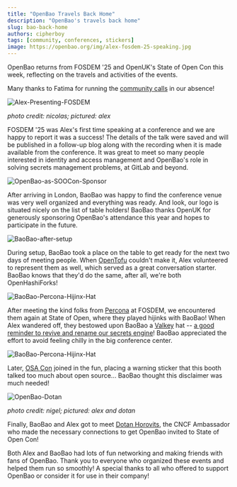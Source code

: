 ```yaml
---
title: "OpenBao Travels Back Home"
description: "OpenBao's travels back home"
slug: bao-back-home
authors: cipherboy
tags: [community, conferences, stickers]
image: https://openbao.org/img/alex-fosdem-25-speaking.jpg
---
```


OpenBao returns from FOSDEM '25 and OpenUK's State of Open Con this week,
reflecting on the travels and activities of the events.

Many thanks to Fatima for running the [community calls](/docs/contributing/)
in our absence!

![Alex-Presenting-FOSDEM](/img/alex-fosdem-25-speaking.jpg)

_photo credit: nicolas; pictured: alex_

FOSDEM '25 was Alex's first time speaking at a conference and we are happy to
report it was a success! The details of the talk were saved and will be
published in a follow-up blog along with the recording when it is made
available from the conference. It was great to meet so many people interested
in identity and access management and OpenBao's role in solving secrets
management problems, at GitLab and beyond.

<!-- truncate -->

![OpenBao-as-SOOCon-Sponsor](/img/openbao-sooc-sponsor.jpg)

After arriving in London, BaoBao was happy to find the conference venue was
very well organized and everything was ready. And look, our logo is situated
nicely on the list of table holders! BaoBao thanks OpenUK for generously
sponsoring OpenBao's attendance this year and hopes to participate in the
future.

![BaoBao-after-setup](/img/openbao-sooc-table.jpg)

During setup, BaoBao took a place on the table to get ready for the next two
days of meeting people. When [OpenTofu](https://opentofu.org/) couldn't make
it, Alex volunteered to represent them as well, which served as a great
conversation starter. BaoBao knows that they'd do the same, after all, we're
both OpenHashiForks!

![BaoBao-Percona-Hijinx-Hat](/img/openbao-sooc-percona.jpg)

After meeting the kind folks from [Percona](https://www.percona.com/) at
FOSDEM, we encountered them again at State of Open, where they played hijinks
with BaoBao! When Alex wandered off, they bestowed upon BaoBao a
[Valkey](https://valkey.io/) hat -- [a good reminder to revive and rename our
secrets engine](https://github.com/openbao/openbao/issues/965)! BaoBao
appreciated the effort to avoid feeling chilly in the big conference center.

![BaoBao-Percona-Hijinx-Hat](/img/openbao-sooc-osacon.jpg)

Later, [OSA Con](https://osacon.io) joined in the fun, placing a warning
sticker that this booth talked too much about open source... BaoBao thought
this disclaimer was much needed!

![OpenBao-Dotan](/img/openbao-sooc-dotan.jpg)

_photo credit: nigel; pictured: alex and dotan_

Finally, BaoBao and Alex got to meet [Dotan Horovits](https://www.linkedin.com/posts/horovits_stateofopencon-openbao-soocon25-activity-7292823212332085248-U4Bh?utm_source=share&utm_medium=member_desktop),
the CNCF Ambassador who made the necessary connections to get OpenBao
invited to State of Open Con!

Both Alex and BaoBao had lots of fun networking and making friends
with fans of OpenBao. Thank you to everyone who organized these events and
helped them run so smoothly! A special thanks to all who offered to support
OpenBao or consider it for use in their company!
